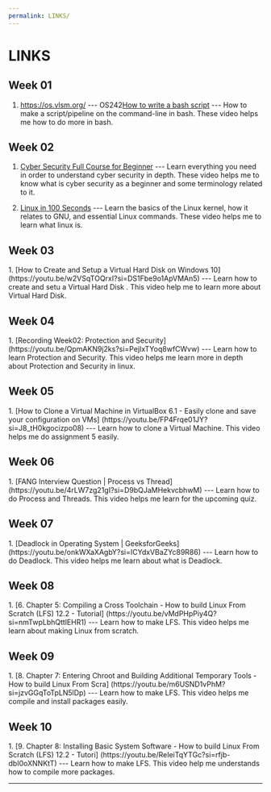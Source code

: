 ```yaml
---
permalink: LINKS/
---
```



# LINKS

<h2>Week 01</h2>


1. <https://os.vlsm.org/> --- OS242[How to write a bash script](https://youtu.be/F-gskSl4pwQ?si=22hcqioOjv4N7UjJ) --- 
How to make a script/pipeline on the command-line in bash. 
These video helps me how to do more in bash.

<h2>Week 02</h2>

1. [Cyber Security Full Course for Beginner](https://youtu.be/U_P23SqJaDc?si=rueGpDAfYGlOx4cg) --- Learn everything you need in order to understand cyber security in depth. These video helps me to know what is cyber security as a beginner and some terminology related to it.

2. [Linux in 100 Seconds](https://youtu.be/rrB13utjYV4?si=Qwvef-Wz8N1Z3SNn) --- Learn the basics of the Linux kernel, how it relates to GNU, and essential Linux commands. These video helps me to learn what linux is.

<h2>Week 03 </h2>
1. [How to Create and Setup a Virtual Hard Disk on Windows 10](https://youtu.be/w2VSqTOQrxI?si=DS1Fbe9o1ApVMAn5) --- Learn how to create and setu a Virtual Hard Disk . This video help me to learn more about Virtual Hard Disk.

<h2>Week 04</h2>
1. [Recording Week02: Protection and Security](https://youtu.be/QpmAKN9j2ks?si=PejIxTYoq8wfCWvw) --- Learn how to learn Protection and Security. This video helps me learn more in depth about Protection and Security in linux.
 
<h2>Week 05</h2>
1. [How to Clone a Virtual Machine in VirtualBox 6.1 - Easily clone and save your configuration on VMs] (https://youtu.be/FP4Frqe01JY?si=J8_tH0kgocizpo08) --- Learn how to clone a Virtual Machine. This video helps me do assignment 5 easily.

<h2>Week 06</h2>
1. [FANG Interview Question | Process vs Thread] (https://youtu.be/4rLW7zg21gI?si=D9bQJaMHekvcbhwM) --- Learn how to do Process and Threads. This video helps me learn for the upcoming quiz.

<h2>Week 07</h2>
1. [Deadlock in Operating System | GeeksforGeeks] (https://youtu.be/onkWXaXAgbY?si=ICYdxVBaZYc89R86) --- Learn how to do Deadlock. This video helps me learn about what is Deadlock.

<h2>Week 08</h2>
1. [6. Chapter 5: Compiling a Cross Toolchain - How to build Linux From Scratch (LFS) 12.2 - Tutorial] (https://youtu.be/vMdPHpPiy4Q?si=nmTwpLbhQttlEHR1) --- Learn how to make LFS. This video helps me learn about making Linux from scratch.


<h2>Week 09</h2>
1. [8. Chapter 7: Entering Chroot and Building Additional Temporary Tools - How to build Linux From Scra] (https://youtu.be/m6USND1vPhM?si=jzvGGqToTpLN5lDp) --- Learn how to make LFS. This video helps me compile and install packages easily.

<h2>Week 10</h2>
1. [9. Chapter 8: Installing Basic System Software - How to build Linux From Scratch (LFS) 12.2 - Tutori] (https://youtu.be/ReIeiTqYTGc?si=rfjb-dbI0oXNNKtT) --- Learn how to make LFS. This video help me understands how to compile more packages.

<br>
<hr>
